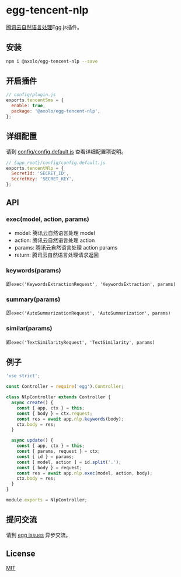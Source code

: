# egg-tencent-nlp

[腾讯云自然语言处理]Egg.js插件。

## 安装

```bash
npm i @axolo/egg-tencent-nlp --save
```

## 开启插件

```js
// config/plugin.js
exports.tencentSms = {
  enable: true,
  package: '@axolo/egg-tencent-nlp',
};
```

## 详细配置

请到 [config/config.default.js](config/config.default.js) 查看详细配置项说明。

```js
// {app_root}/config/config.default.js
exports.tencentNlp = {
  SecretId: 'SECRET_ID',
  SecretKey: 'SECRET_KEY',
};
```

## API

### exec(model, action, params)

- model: 腾讯云自然语言处理 model
- action: 腾讯云自然语言处理 action
- params: 腾讯云自然语言处理 action params
- return: 腾讯云自然语言处理请求返回

### keywords(params)

即`exec('KeywordsExtractionRequest', 'KeywordsExtraction', params)`

### summary(params)

即`exec('AutoSummarizationRequest', 'AutoSummarization', params)`

### similar(params)

即`exec('TextSimilarityRequest', 'TextSimilarity', params)`

## 例子

```js
'use strict';

const Controller = require('egg').Controller;

class NlpController extends Controller {
  async create() {
    const { app, ctx } = this;
    const { body } = ctx.request;
    const res = await app.nlp.keywords(body);
    ctx.body = res;
  }

  async update() {
    const { app, ctx } = this;
    const { params, request } = ctx;
    const { id } = params;
    const [ model, action ] = id.split('.');
    const { body } = request;
    const res = await app.nlp.exec(model, action, body);
    ctx.body = res;
  }
}

module.exports = NlpController;
```

## 提问交流

请到 [egg issues](https://github.com/axolo/egg-tencent-nlp/issues) 异步交流。

## License

[MIT](LICENSE)

[腾讯云自然语言处理]: https://cloud.tencent.com/document/product/271/35491
